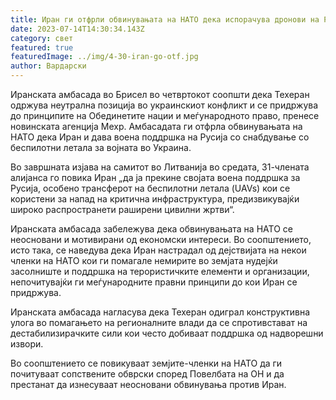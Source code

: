 ```yaml
---
title: Иран ги отфрли обвинувањата на НАТО дека испорачува дронови на Русија
date: 2023-07-14T14:30:34.143Z
category: свет
featured: true
featuredImage: ../img/4-30-iran-go-otf.jpg
author: Вардарски
---
```

Иранската амбасада во Брисел во четвртокот соопшти дека Техеран одржува неутрална позиција во украинскиот конфликт и се придржува до принципите на Обединетите нации и меѓународното право, пренесе новинската агенција Мехр. Амбасадата ги отфрла обвинувањата на НАТО дека Иран и дава воена поддршка на Русија со снабдување со беспилотни летала за војната во Украина.

Во завршната изјава на самитот во Литванија во средата, 31-члената алијанса го повика Иран „да ја прекине својата воена поддршка за Русија, особено трансферот на беспилотни летала (UAVs) кои се користени за напад на критична инфраструктура, предизвикувајќи широко распространети раширени цивилни жртви“.

Иранската амбасада забележува дека обвинувањата на НАТО се неосновани и мотивирани од економски интереси. Во соопштението, исто така, се наведува дека Иран настрадал од дејствијата на некои членки на НАТО кои ги помагале немирите во земјата нудејќи засолниште и поддршка на терористичките елементи и организации, непочитувајќи ги меѓународните правни принципи до кои Иран се придржува.

Иранската амбасада нагласува дека Техеран одиграл конструктивна улога во помагањето на регионалните влади да се спротивстават на дестабилизирачките сили кои често добиваат поддршка од надворешни извори.

Во соопштението се повикуваат земјите-членки на НАТО да ги почитуваат сопствените обврски според Повелбата на ОН и да престанат да изнесуваат неосновани обвинувања против Иран.